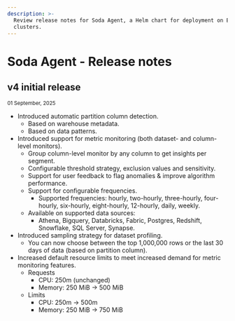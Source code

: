 ```yaml
---
description: >-
  Review release notes for Soda Agent, a Helm chart for deployment on EKS
  clusters.
---
```


# Soda Agent - Release notes

## v4 initial release

<sup>01 September, 2025</sup>

* Introduced automatic partition column detection.
  * Based on warehouse metadata.
  * Based on data patterns.
* Introduced support for metric monitoring (both dataset- and column-level monitors).
  * Group column-level monitor by any column to get insights per segment.
  * Configurable threshold strategy, exclusion values and sensitivity.
  * Support for user feedback to flag anomalies & improve algorithm performance.
  * Support for configurable frequencies.
    * Supported frequencies: hourly, two-hourly, three-hourly, four-hourly, six-hourly, eight-hourly, 12-hourly, daily, weekly.
  * Available on supported data sources:
    * Athena, Bigquery, Databricks, Fabric, Postgres, Redshift, Snowflake, SQL Server, Synapse.
* Introduced sampling strategy for dataset profiling.
  * You can now choose between the top 1,000,000 rows or the last 30 days of data (based on partition column).
* Increased default resource limits to meet increased demand for metric monitoring features.
  * Requests
    * CPU: 250m (unchanged)
    * Memory: 250 MiB → 500 MiB
  * Limits
    * CPU: 250m → 500m
    * Memory: 250 MiB → 750 MiB
